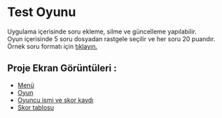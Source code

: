 # Test Oyunu 

Uygulama içerisinde soru ekleme, silme ve güncelleme yapılabilir.
<br>
Oyun içerisinde 5 soru dosyadan rastgele seçilir ve her soru 20 puandır. 
<br>
Örnek soru formatı için [tıklayın.](https://github.com/barisdalyan/C-Proje/blob/master/SoruFormat%C4%B1.txt)

## Proje Ekran Görüntüleri :
- [Menü](https://github.com/barisdalyan/C-Proje/blob/master/img/Men%C3%BC.png)
- [Oyun](https://github.com/barisdalyan/C-Proje/blob/master/img/Oyun.png)
- [Oyuncu ismi ve skor kaydı](https://github.com/barisdalyan/C-Proje/blob/master/img/OyuncuSkoru.png)
- [Skor tablosu](https://github.com/barisdalyan/C-Proje/blob/master/img/SkorTablosu.png)


